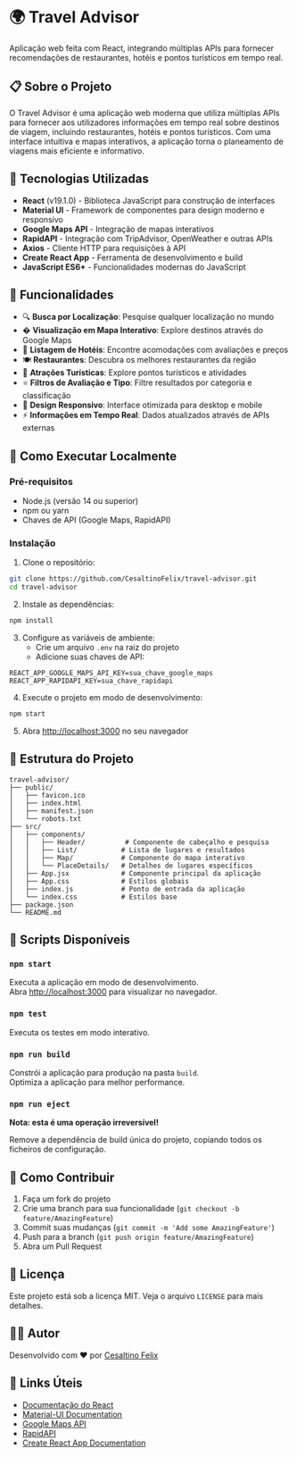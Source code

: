 # 🌍 Travel Advisor

Aplicação web feita com React, integrando múltiplas APIs para fornecer recomendações de restaurantes, hotéis e pontos turísticos em tempo real.

## 📋 Sobre o Projeto

O Travel Advisor é uma aplicação web moderna que utiliza múltiplas APIs para fornecer aos utilizadores informações em tempo real sobre destinos de viagem, incluindo restaurantes, hotéis e pontos turísticos. Com uma interface intuitiva e mapas interativos, a aplicação torna o planeamento de viagens mais eficiente e informativo.

## 🚀 Tecnologias Utilizadas

- **React** (v19.1.0) - Biblioteca JavaScript para construção de interfaces
- **Material UI** - Framework de componentes para design moderno e responsivo
- **Google Maps API** - Integração de mapas interativos
- **RapidAPI** - Integração com TripAdvisor, OpenWeather e outras APIs
- **Axios** - Cliente HTTP para requisições à API
- **Create React App** - Ferramenta de desenvolvimento e build
- **JavaScript ES6+** - Funcionalidades modernas do JavaScript

## 📸 Funcionalidades

- 🔍 **Busca por Localização**: Pesquise qualquer localização no mundo
- �️ **Visualização em Mapa Interativo**: Explore destinos através do Google Maps
- 🏨 **Listagem de Hotéis**: Encontre acomodações com avaliações e preços
- 🍽️ **Restaurantes**: Descubra os melhores restaurantes da região
- 🎯 **Atrações Turísticas**: Explore pontos turísticos e atividades
- ⭐ **Filtros de Avaliação e Tipo**: Filtre resultados por categoria e classificação
- 📱 **Design Responsivo**: Interface otimizada para desktop e mobile
- ⚡ **Informações em Tempo Real**: Dados atualizados através de APIs externas

## 🧪 Como Executar Localmente

### Pré-requisitos

- Node.js (versão 14 ou superior)
- npm ou yarn
- Chaves de API (Google Maps, RapidAPI)

### Instalação

1. Clone o repositório:
```bash
git clone https://github.com/CesaltinoFelix/travel-advisor.git
cd travel-advisor
```

2. Instale as dependências:
```bash
npm install
```

3. Configure as variáveis de ambiente:
   - Crie um arquivo `.env` na raiz do projeto
   - Adicione suas chaves de API:
```env
REACT_APP_GOOGLE_MAPS_API_KEY=sua_chave_google_maps
REACT_APP_RAPIDAPI_KEY=sua_chave_rapidapi
```

4. Execute o projeto em modo de desenvolvimento:
```bash
npm start
```

5. Abra [http://localhost:3000](http://localhost:3000) no seu navegador

## 📁 Estrutura do Projeto

```
travel-advisor/
├── public/
│   ├── favicon.ico
│   ├── index.html
│   ├── manifest.json
│   └── robots.txt
├── src/
│   ├── components/
│   │   ├── Header/          # Componente de cabeçalho e pesquisa
│   │   ├── List/           # Lista de lugares e resultados
│   │   ├── Map/            # Componente do mapa interativo
│   │   └── PlaceDetails/   # Detalhes de lugares específicos
│   ├── App.jsx             # Componente principal da aplicação
│   ├── App.css             # Estilos globais
│   ├── index.js            # Ponto de entrada da aplicação
│   └── index.css           # Estilos base
├── package.json
└── README.md
```

## 🔧 Scripts Disponíveis

### `npm start`
Executa a aplicação em modo de desenvolvimento.\
Abra [http://localhost:3000](http://localhost:3000) para visualizar no navegador.

### `npm test`
Executa os testes em modo interativo.

### `npm run build`
Constrói a aplicação para produção na pasta `build`.\
Optimiza a aplicação para melhor performance.

### `npm run eject`
**Nota: esta é uma operação irreversível!**

Remove a dependência de build única do projeto, copiando todos os ficheiros de configuração.

## 🤝 Como Contribuir

1. Faça um fork do projeto
2. Crie uma branch para sua funcionalidade (`git checkout -b feature/AmazingFeature`)
3. Commit suas mudanças (`git commit -m 'Add some AmazingFeature'`)
4. Push para a branch (`git push origin feature/AmazingFeature`)
5. Abra um Pull Request

## 📝 Licença

Este projeto está sob a licença MIT. Veja o arquivo `LICENSE` para mais detalhes.

## 👨‍💻 Autor

Desenvolvido com ❤️ por [Cesaltino Felix](https://github.com/CesaltinoFelix)

## 🔗 Links Úteis

- [Documentação do React](https://reactjs.org/)
- [Material-UI Documentation](https://mui.com/)
- [Google Maps API](https://developers.google.com/maps)
- [RapidAPI](https://rapidapi.com/)
- [Create React App Documentation](https://facebook.github.io/create-react-app/docs/getting-started)
